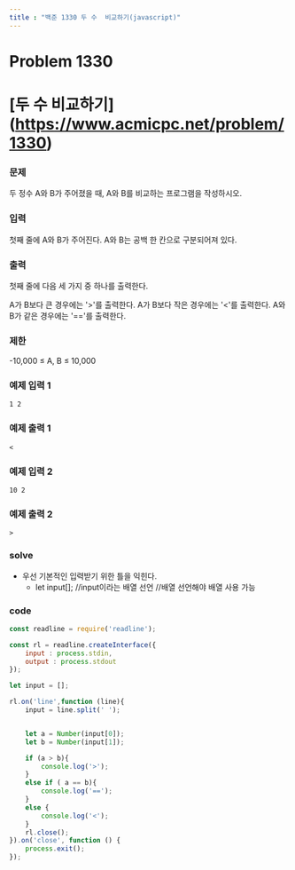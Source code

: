 ```yaml
---
title : "백준 1330 두 수  비교하기(javascript)"
---
```

# Problem 1330

# [두 수 비교하기] (https://www.acmicpc.net/problem/1330)

### 문제

두 정수 A와 B가 주어졌을 때, A와 B를 비교하는 프로그램을 작성하시오.

### 입력

첫째 줄에 A와 B가 주어진다. A와 B는 공백 한 칸으로 구분되어져 있다.

### 출력

첫째 줄에 다음 세 가지 중 하나를 출력한다.

A가 B보다 큰 경우에는 '>'를 출력한다.
A가 B보다 작은 경우에는 '<'를 출력한다.
A와 B가 같은 경우에는 '=='를 출력한다.

### 제한

-10,000 ≤ A, B ≤ 10,000

### 예제 입력 1
```
1 2
```
### 예제 출력 1
```
<
```
### 예제 입력 2
```
10 2
```

### 예제 출력 2
```
>
```

### solve
- 우선 기본적인 입력받기 위한 틀을 익힌다.
    - let input[]; 
    //input이라는 배열 선언   //배열 선언해야 배열 사용 가능    

### code

```javascript
const readline = require('readline');

const rl = readline.createInterface({
    input : process.stdin,
    output : process.stdout
});

let input = [];

rl.on('line',function (line){
    input = line.split(' ');


    let a = Number(input[0]);
    let b = Number(input[1]);

    if (a > b){
        console.log('>');
    }
    else if ( a == b){
        console.log('==');
    }
    else {
        console.log('<');
    }
    rl.close();
}).on('close', function () {
    process.exit();
});
```